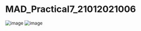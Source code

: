 # MAD_Practical7_21012021006
![image](https://github.com/PALAKARDESHNA/MAD_Practical7_21012021006/assets/98075245/018ba1ca-c864-44af-826b-97f150eeedbb)
![image](https://github.com/PALAKARDESHNA/MAD_Practical7_21012021006/assets/98075245/d2b8236d-81b6-4ff2-b8bf-0aafbb8c0a5c)
